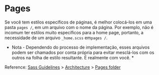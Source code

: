 # Pages

Se você tem estilos específicos de páginas, é melhor colocá-los em uma pasta `pages /`, em um arquivo com o nome da página. 
Por exemplo, não é incomum ter estilos muito específicos para a home page, portanto, a necessidade de um arquivo `_home.scss` em` pages / `.

* Nota - Dependendo do processo de implementação, esses arquivos podem ser chamados por conta própria para evitar mesclá-los 
com os outros na folha de estilo resultante. É realmente com você. *

Reference: [Sass Guidelines](http://sass-guidelin.es/) > [Architecture](http://sass-guidelin.es/#architecture) > [Pages folder](http://sass-guidelin.es/#pages-folder)
